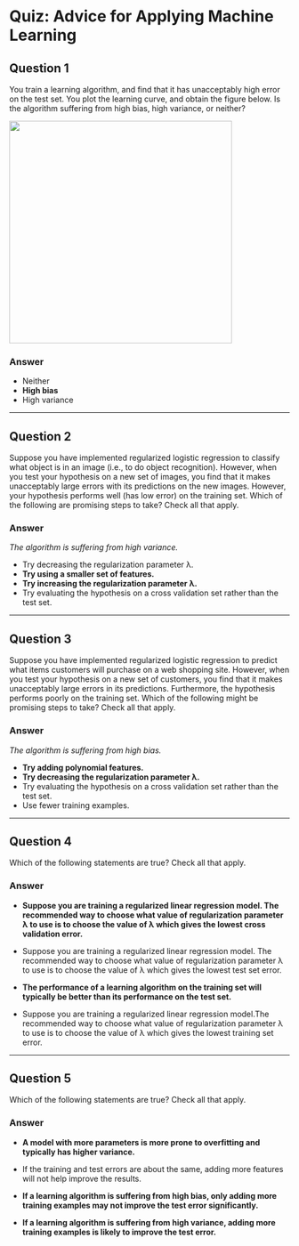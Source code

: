 # Quiz: Advice for Applying Machine Learning

## Question 1
You train a learning algorithm, and find that it has unacceptably high error on the test set. You plot the learning curve, and obtain the figure below. Is the algorithm suffering from high bias, high variance, or neither?

<img width="400" src="http://i.imgur.com/FZpJL1X.png">

### Answer
* Neither
* **High bias**
* High variance

---

## Question 2
Suppose you have implemented regularized logistic regression to classify what object is in an image (i.e., to do object recognition). However, when you test your hypothesis on a new set of images, you find that it makes unacceptably large errors with its predictions on the new images. However, your hypothesis performs well (has low error) on the training set. Which of the following are promising steps to take? Check all that apply.

### Answer
*The algorithm is suffering from high variance.*

* Try decreasing the regularization parameter λ.
* **Try using a smaller set of features.**
* **Try increasing the regularization parameter λ.**
* Try evaluating the hypothesis on a cross validation set rather than the test set.

---

## Question 3
Suppose you have implemented regularized logistic regression to predict what items customers will purchase on a web shopping site. However, when you test your hypothesis on a new set of customers, you find that it makes unacceptably large errors in its predictions. Furthermore, the hypothesis performs poorly on the training set. Which of the following might be promising steps to take? Check all that apply.

### Answer
*The algorithm is suffering from high bias.*

* **Try adding polynomial features.**
* **Try decreasing the regularization parameter λ.**
* Try evaluating the hypothesis on a cross validation set rather than the test set.
* Use fewer training examples.
---

## Question 4
Which of the following statements are true? Check all that apply.

### Answer
* **Suppose you are training a regularized linear regression model. The recommended way to choose what value of regularization parameter λ to use is to choose the value of λ which gives the lowest cross validation error.**

* Suppose you are training a regularized linear regression model. The recommended way to choose what value of regularization parameter λ to use is to choose the value of λ which gives the lowest test set error.

* **The performance of a learning algorithm on the training set will typically be better than its performance on the test set.**

* Suppose you are training a regularized linear regression model.The recommended way to choose what value of regularization parameter λ to use is to choose the value of λ which gives the lowest training set error.

---
## Question 5
Which of the following statements are true? Check all that apply.

### Answer
* **A model with more parameters is more prone to overfitting and typically has higher variance.**

* If the training and test errors are about the same, adding more features will not help improve the results.

* **If a learning algorithm is suffering from high bias, only adding more training examples may not improve the test error significantly.**

* **If a learning algorithm is suffering from high variance, adding more training examples is likely to improve the test error.**
